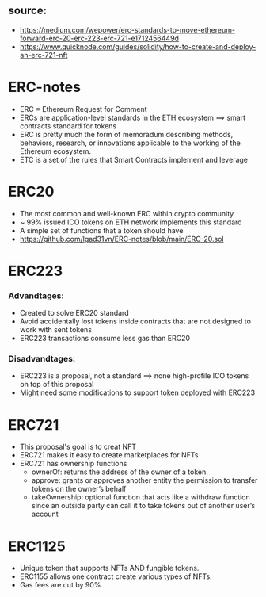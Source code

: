 
## source: 
 - https://medium.com/wepower/erc-standards-to-move-ethereum-forward-erc-20-erc-223-erc-721-e1712456449d
 - https://www.quicknode.com/guides/solidity/how-to-create-and-deploy-an-erc-721-nft
 
# ERC-notes
- ERC = Ethereum Request for Comment
- ERCs are application-level standards in the ETH ecosystem ==> smart contracts standard for tokens 
- ERC is pretty much the form of memoradum describing methods, behaviors, research, or innovations applicable to the working of the Ethereum ecosystem.
- ETC is a set of the rules that Smart Contracts implement and leverage


# ERC20
- The most common and well-known ERC within crypto community
- ~ 99% issued ICO tokens on ETH network implements this standard
- A simple set of functions that a token should have
- https://github.com/lgad31vn/ERC-notes/blob/main/ERC-20.sol


# ERC223
### Advandtages:
- Created to solve ERC20 standard
- Avoid accidentally lost tokens inside contracts that are not designed to work with sent tokens
- ERC223 transactions consume less gas than ERC20

### Disadvandtages:
- ERC223 is a proposal, not a standard ==> none high-profile ICO tokens on top of this proposal
- Might need some modifications to support token deployed with ERC223


# ERC721
- This proposal's goal is to creat NFT
- ERC721 makes it easy to create marketplaces for NFTs
- ERC721 has ownership functions
  + ownerOf: returns the address of the owner of a token.
  + approve: grants or approves another entity the permission to transfer tokens on the owner’s behalf
  + takeOwnership: optional function that acts like a withdraw function since an outside party can call it to take tokens out of another user’s account


# ERC1125
- Unique token that supports NFTs AND fungible tokens. 
- ERC1155 allows one contract create various types of NFTs.
- Gas fees are cut by 90%

